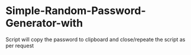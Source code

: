 # Simple-Random-Password-Generator-with
Script will copy the password to clipboard and close/repeate the script as per request
